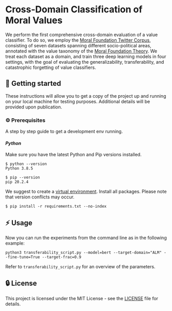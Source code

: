 # Cross-Domain Classification of Moral Values

We perform the first comprehensive cross-domain evaluation of a value classifier.
To do so, we employ the [Moral Foundation Twitter Corpus](https://journals.sagepub.com/doi/pdf/10.1177/1948550619876629),
consisting of seven datasets spanning different socio-political areas, annotated with the value taxonomy
of the [Moral Foundation Theory](https://cpb-us-e2.wpmucdn.com/sites.uci.edu/dist/1/863/files/2020/06/Graham-et-al-2013.AESP_.pdf).
We treat each dataset as a domain, and train three deep learning models in four settings,
with the goal of evaluating the generalizability, transferability, and catastrophic forgetting of value classifiers.

## :checkered_flag: Getting started
These instructions will allow you to get a copy of the project up and running on your local machine for testing purposes.
Additional details will be provided upon publication.

### :gear: Prerequisites
A step by step guide to get a development env running.

#### *Python*

Make sure you have the latest Python and Pip versions installed.

```
$ python --version
Python 3.8.5

$ pip --version
pip 20.2.4
```

We suggest to create a [virtual environment](https://docs.python.org/3/library/venv.html).
Install all packages. Please note that version conflicts may occur.

```
$ pip install -r requirements.txt --no-index
```

## :zap: Usage

Now you can run the experiments from the command line as in the following example:

```
python3 transferability_script.py --model=bert --target-domain="ALM" --fine-tune=True --target-frac=0.9

```

Refer to `transferability_script.py` for an overview of the parameters.


## :lock: License

This project is licensed under the MIT License - see the [LICENSE](LICENSE) file for details.
